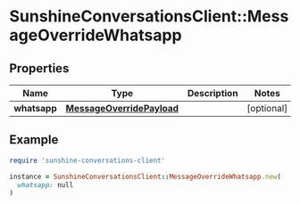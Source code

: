 # SunshineConversationsClient::MessageOverrideWhatsapp

## Properties

| Name | Type | Description | Notes |
| ---- | ---- | ----------- | ----- |
| **whatsapp** | [**MessageOverridePayload**](MessageOverridePayload.md) |  | [optional] |

## Example

```ruby
require 'sunshine-conversations-client'

instance = SunshineConversationsClient::MessageOverrideWhatsapp.new(
  whatsapp: null
)
```

